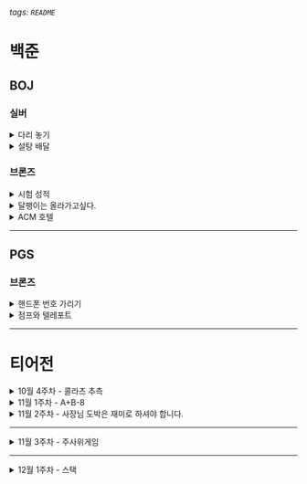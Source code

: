 ###### tags: `README`

# 백준

## BOJ

### 실버

<details>
<summary>다리 놓기</summary>
<div markdown="1">

### [다리놓기](https://github.com/yusw10/algorithm-study-in-swift/blob/main/Borysarang/Algorithm_Study_in_Swift/Algorithm_Study_in_Swift/BOJ/SILVER/BOJ_%EB%8B%A4%EB%A6%AC%EB%86%93%EA%B8%B0_1010.swift)

- 정수론
  - N개의 출발지에서 M개의 도착지로 가는 다리의 개수가 총 몇가지가 가능한지에 대한 문제
  - 이중 다리가 가로지르는 형태는 존재할 수 없음. 즉 순서가 상관이 없음
  - M개의 도착지중 N개의 출발지로부터 다리를 놓는 경우의 수를 구하는문제 
  - 즉 조합
- 다이나믹 프로그래밍
  - M, 즉 도착지는 출발지보다 항상 같거나 많다.
  - M의 최대값은 30
  - 조합 공식에 따르면 최대 30!까지 가능함
  - 30!의 계산을 여러번 진행하면 굉장히 복잡함. 즉 중간까지의 계산과정을 저장할 필요가 있음
  - 각 팩토리얼까지의 계산 결과를 저장할 배열을 하나 선언하여 중복 계산과정을 제거함
  
</div>
</details>

<details>
<summary>설탕 배달</summary>
<div markdown="1">

### [설탕배달](https://github.com/yusw10/algorithm-study-in-swift/blob/Borysarang/Borysarang/Algorithm_Study_in_Swift/Algorithm_Study_in_Swift/BOJ/SILVER/BOJ_SugarDelievery_2839.swift)

- 다이나믹 프로그래밍
5를 최대한 사용하는 경우가 제일 좋음. 따라서 5의 수를 하나씩 줄여가며 5를 제일 많이 쓰되 5를 쓰고 남은게 3으로 떨어지는 경우를 구함
  
</div>
</details>

### 브론즈

<details>
<summary>시험 성적</summary>
<div markdown="1">

### [시험 성적](https://github.com/yusw10/algorithm-study-in-swift/blob/Borysarang/Borysarang/Algorithm_Study_in_Swift/Algorithm_Study_in_Swift/BOJ/BRONZE/BOJ_TestGrade_9498.swift)

- 입력받아 조건문으로 출력문을 정한다.
  
</div>
</details>

<details>
<summary>달팽이는 올라가고싶다.</summary>
<div markdown="1">

### [달팽이는 올라가고싶다.](https://github.com/yusw10/algorithm-study-in-swift/blob/Borysarang/Borysarang/Algorithm_Study_in_Swift/Algorithm_Study_in_Swift/BOJ/BRONZE/BOJ_2869.swift)

- 전진과 후진을 하루의 이동거리로 잡는다.
- 마지막 날은 후진을 하지 않으므로 하루의 거리는 전진치로 잡는다.
- 하루 이동거리가 전진한 거리에 정확하게 떨어지지 않을 경우 하루를 추가로 가야한다.
  
</div>
</details>

<details>
<summary>ACM 호텔</summary>
<div markdown="1">

### [ACM 호텔](https://github.com/yusw10/algorithm-study-in-swift/blob/Borysarang/Borysarang/Algorithm_Study_in_Swift/Algorithm_Study_in_Swift/BOJ/BRONZE/BOJ_ACM-hotel_10250.swift)

- 호텔의 층수와 호실을 정해야함.
    - 호텔의층수는 앞부분
    - 이는 층수를 나머지로 나눔
    - 몇호인지는 몫으로 구하되 정확히 떨어지는 경우를 제외함.
  
</div>
</details>

---

## PGS

### 브론즈

<details>
<summary>핸드폰 번호 가리기</summary>
<div markdown="1">

### [핸드폰 번호 가리기](https://github.com/yusw10/algorithm-study-in-swift/blob/main/Borysarang/Algorithm_Study_in_Swift/Algorithm_Study_in_Swift/PGS/BRONZE/PGS_%ED%95%B8%EB%93%9C%ED%8F%B0%EB%B2%88%ED%98%B8%EA%B0%80%EB%A6%AC%EA%B8%B0.swift)

- 문자열의 substring을 통해 뒤의 4글자만을 제외하고는 * 처리한다.
- 다만 Swift는 문자열의 직접적 서브스트링을 지원하지 않고 String.Index라는 구조체를 통해 배열 인텍스에 접근토록한다.
  
</div>
</details>


<details>
<summary>점프와 텔레포트</summary>
<div markdown="1">

### [점프와 텔레포트](https://github.com/yusw10/algorithm-study-in-swift/blob/Borysarang/Borysarang/Algorithm_Study_in_Swift/Algorithm_Study_in_Swift/PGS/LEVEL2/PGS_jumpAndTeleport_12980.swift)

- 그리디 문제인듯하다. 
- 곱하기 2 자체는 절대 손해가 아니므로 최대한으로 사용이 되어야 한다고 생각했다.
- 떄문에 나눗기 2를 무한정 진행하고 홀수일 떄 마다 1씩 뺴면서 카운트를 진행시켰다.
  
</div>
</details>

---
# 티어전

<details>
<summary>10월 4주차 - 콜라츠 추측</summary>
<div markdown="1">

### [콜라츠 추측](https://school.programmers.co.kr/learn/courses/30/lessons/12943?language=swift) - 레벨 1 (브론즈)

### 참가자
[보리사랑](https://github.com/yusw10)
[핀](https://github.com/finnn1) 🏅

### 문제 풀이
콜라츠 추측 알고리즘 그대로를 함수로 빼주었다.

### 기타
함수로 빼는것이 알고리즘 실행시간에 영향을 주는가?

</div>
</details>


<details>
<summary>11월 1주차 - A+B-8 </summary>
<div markdown="1">

### [A+B-8](https://www.acmicpc.net/problem/11022) - 레벨 1 (브론즈5)

### 참가자
[보리사랑](https://github.com/yusw10)
[수꿍](https://github.com/Jeon-Minsu) 🏅

### 문제 풀이
그대로 입력받아 출력하면 되는 문제

### 기타
의외로 16분이나 걸렸다. 이유는 간단했다...
백준은 실행이 되는 코드를 작성해야하는데 나는 함수로 만들고 함수를 실행을 안시켜서...
프로그래머스랑 병행하며 하니 햇갈리는것같다.

</div>
</details>



<details>
<summary>11월 2주차 - 사장님 도박은 재미로 하셔야 합니다. </summary>
<div markdown="1">

### [BOJ] 브론즈 4 사장님 도박은 재미로 하셔야 합니다

### 참가자
[Borysarang](https://github.com/yusw10) 🏅
[Judy](https://github.com/Judy-999)

### 문제 풀이

**문제 설명**

-1이 입력될때까지 입력되는 모든 수를 더하여 출력한다.

```swift
func problem_23795() -> Int {
    var count = 0
    var input = 0
    while true {
        input = Int(readLine()!)!
        if input == -1 {
            break
        }
        count += input
    }
    return count
}
```

### 알게된 점

### 중요한 점
- 평소에 백준이나 프로그래머스 둘 다 풀어봐야겠다 (한 곳에서만 푸니 다른 사이트는 어렵다..)
    - 백준은 readLine으로 받아서 print() 해야 함 
    - 프로그래머스는 파라미터로 받아서 return 해야 함

### 기타
- 다음엔 더 높은 문제를 풀어도 될듯..!
- 너무 쉬운 문제를 풀면 도움이 많이 안되는것같다.

</div>
</details>

--- 

<details>
<summary>11월 3주차 - 주사위게임 </summary>
<div markdown="1">


### [BOJ] [브론즈 3 주사위 게임(10103)](https://www.acmicpc.net/problem/10103)

### 참가자

[Borysarang](https://github.com/yusw10) 
[Judy](https://github.com/Judy-999) 🏅

### 문제 풀이

**문제 설명**
> 두 사람이 100점에서 시작해서 이긴 사람의 숫자 만큼 점수를 잃는 게임 (같은 숫자가 나오면 무시)

```swift
import Foundation

func answer_주사위게임_10103() {
//    let testCount =  1
    let testCount =  Int(readLine()!)!
    
    var firstResult = 100
    var secondResult = 100
    
    for _ in 0..<testCount {
        let round = readLine()!.components(separatedBy: " ").map{Int($0)!}
        
        if round[0] > round[1] {
            secondResult -= round[0]
        } else if round[0] < round[1] {
            firstResult -= round[1]
        } else {
            continue
        }
    }
    
    print(firstResult)
    print(secondResult)
}
```

### 알게된 점
- 입력값이 여러줄로 입력되고 각 케이스 별로 여러 값이 입력될 수 있음.
    - components 및 compactMap으로 정수 입력에 대한 처리를 미리하면좋다.

### 중요한 점
- 중요한 점은 아니지만 알고리즘에선 언래핑에 많은 노력을 할 필요는 없을 것 같다

### 기타
- 한 번씩 이기고 졌으니 보리-주디는 실력이 비슷하다!

    
    </div>
</details>

---

<details>
<summary>12월 1주차 - 스택 </summary>
<div markdown="1">


### [티어전][보리사랑🏅, 바드][BOJ] 스택 / Silver 4 / 12분 / (https://www.acmicpc.net/problem/10828)

### 참가자

[Borysarang](https://github.com/yusw10) 🏅
[바드](https://github.com/bar-d) 

### 문제 풀이

**문제 설명**
> 스택 구현 그 자체


</div>
</details>
